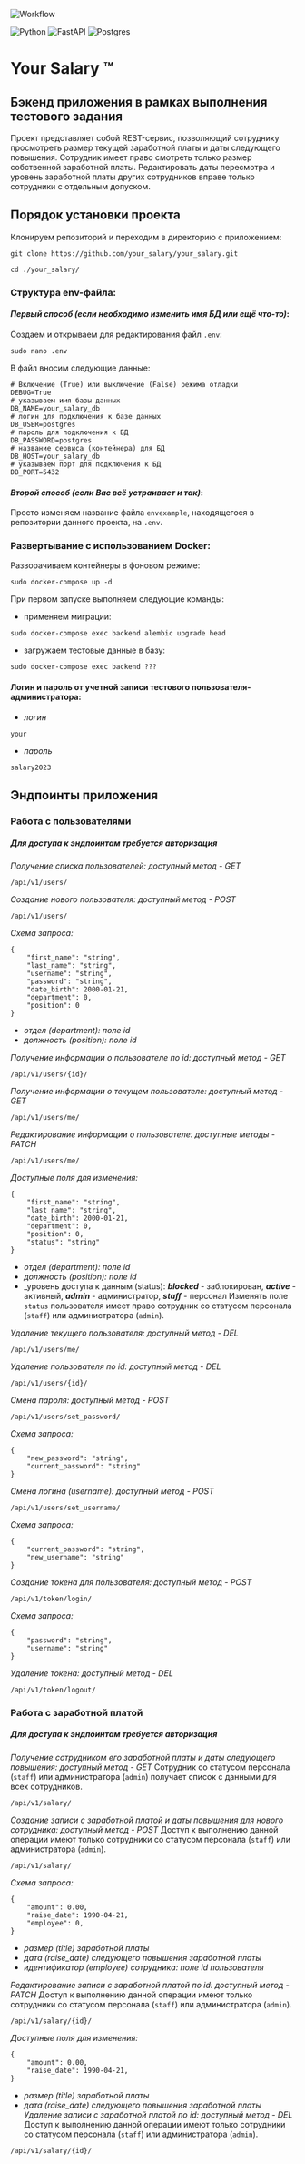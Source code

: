 ![Workflow](https://github.com/your_salary/your_salary/actions/workflows/your_salary_deploy.yml/badge.svg)

![Python](https://img.shields.io/badge/Python-3.10.9-blue?style=flat&logo=python&logoColor=yellow)
![FastAPI](https://img.shields.io/badge/FastAPI-0.95.2-red?style=flat&logo=fastapi&logoColor=green)
![Postgres](https://img.shields.io/badge/Postgres-15.0-orange?style=flat&logo=postgresql&logoColor=white)

# Your Salary ™
## Бэкенд приложения в рамках выполнения тестового задания

Проект представляет собой REST-сервис, позволяющий сотруднику просмотреть размер текущей заработной платы и даты следующего повышения.
Сотрудник имеет право смотреть только размер собственной заработной платы.
Редактировать даты пересмотра и уровень заработной платы других сотрудников вправе только сотрудники с отдельным допуском.

## Порядок установки проекта

Клонируем репозиторий и переходим в директорию с приложением:
```
git clone https://github.com/your_salary/your_salary.git
```
```
cd ./your_salary/
```

### Структура env-файла:

#### _Первый способ (если необходимо изменить имя БД или ещё что-то)_:
Создаем и открываем для редактирования файл `.env`:
```
sudo nano .env
```
В файл вносим следующие данные:
```
# Включение (True) или выключение (False) режима отладки
DEBUG=True
# указываем имя базы данных
DB_NAME=your_salary_db
# логин для подключения к базе данных
DB_USER=postgres
# пароль для подключения к БД
DB_PASSWORD=postgres
# название сервиса (контейнера) для БД
DB_HOST=your_salary_db
# указываем порт для подключения к БД
DB_PORT=5432
```

#### _Второй способ (если Вас всё устраивает и так)_:
Просто изменяем название файла `envexample`, находящегося в репозитории данного проекта, на `.env`.

### Развертывание с использованием Docker:

Разворачиваем контейнеры в фоновом режиме:
```
sudo docker-compose up -d
```
При первом запуске выполняем следующие команды:
+ применяем миграции:
```
sudo docker-compose exec backend alembic upgrade head
```
+ загружаем тестовые данные в базу:
```
sudo docker-compose exec backend ???
```
#### Логин и пароль от учетной записи тестового пользователя-администратора:
+ _логин_
```
your
```
+ _пароль_
```
salary2023
```

## Эндпоинты приложения

### Работа с пользователями
##### Для доступа к эндпоинтам требуется авторизация

_Получение списка пользователей: доступный метод - GET_
```
/api/v1/users/
```
_Создание нового пользователя: доступный метод - POST_
```
/api/v1/users/
```
_Схема запроса:_
```
{
    "first_name": "string",
    "last_name": "string",
    "username": "string",
    "password": "string",
    "date_birth": 2000-01-21,
    "department": 0,
    "position": 0
}
```
+ _отдел (department): поле id_
+ _должность (position): поле id_

_Получение информации о пользователе по id: доступный метод - GET_
```
/api/v1/users/{id}/
```
_Получение информации о текущем пользователе: доступный метод - GET_
```
/api/v1/users/me/
```
_Редактирование информации о пользователе: доступные методы - PATCH_
```
/api/v1/users/me/
```
_Доступные поля для изменения:_
```
{
    "first_name": "string",
    "last_name": "string",
    "date_birth": 2000-01-21,
    "department": 0,
    "position": 0,
    "status": "string"
}
```
+ _отдел (department): поле id_
+ _должность (position): поле id_
+ _уровень доступа к данным (status): ***blocked*** - заблокирован, ***active*** - активный, ***admin*** - администратор, ***staff*** - персонал
Изменять поле `status` пользователя имеет право сотрудник со статусом персонала (`staff`) или администратора (`admin`).

_Удаление текущего пользователя: доступный метод - DEL_
```
/api/v1/users/me/
```
_Удаление пользователя по id: доступный метод - DEL_
```
/api/v1/users/{id}/
```
_Смена пароля: доступный метод - POST_
```
/api/v1/users/set_password/
```
_Схема запроса:_
```
{
    "new_password": "string",
    "current_password": "string"
}
```
_Смена логина (username): доступный метод - POST_
```
/api/v1/users/set_username/
```
_Схема запроса:_
```
{
    "current_password": "string",
    "new_username": "string"
}
```
_Создание токена для пользователя: доступный метод - POST_
```
/api/v1/token/login/
```
_Схема запроса:_
```
{
    "password": "string",
    "username": "string"
}
```
_Удаление токена: доступный метод - DEL_
```
/api/v1/token/logout/
```

### Работа с заработной платой
##### Для доступа к эндпоинтам требуется авторизация

_Получение сотрудником его заработной платы и даты следующего повышения: доступный метод - GET_
Сотрудник со статусом персонала (`staff`) или администратора (`admin`) получает список с данными для всех сотрудников.
```
/api/v1/salary/
```
_Создание записи с заработной платой и даты повышения для нового сотрудника: доступный метод - POST_
Доступ к выполнению данной операции имеют только сотрудники со статусом персонала (`staff`) или администратора (`admin`).
```
/api/v1/salary/
```
_Схема запроса:_
```
{
    "amount": 0.00,
    "raise_date": 1990-04-21,
    "employee": 0,
}
```
+ _размер (title) заработной платы_
+ _дата (raise_date) следующего повышения заработной платы_
+ _идентификатор (employee) сотрудника: поле id пользователя_

_Редактирование записи с заработной платой по id: доступный метод - PATCH_
Доступ к выполнению данной операции имеют только сотрудники со статусом персонала (`staff`) или администратора (`admin`).
```
/api/v1/salary/{id}/
```
_Доступные поля для изменения:_
```
{
    "amount": 0.00,
    "raise_date": 1990-04-21,
}
```
+ _размер (title) заработной платы_
+ _дата (raise_date) следующего повышения заработной платы_
_Удаление записи с заработной платой по id: доступный метод - DEL_
Доступ к выполнению данной операции имеют только сотрудники со статусом персонала (`staff`) или администратора (`admin`).
```
/api/v1/salary/{id}/
```
